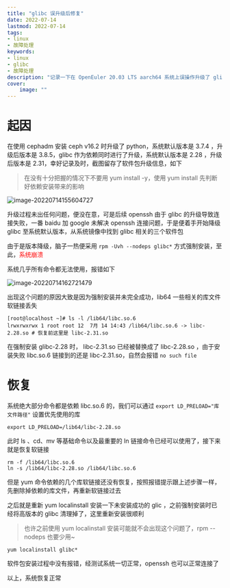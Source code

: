 ```yaml
---
title: "glibc 误升级后修复" 
date: 2022-07-14
lastmod: 2022-07-14
tags: 
- linux
- 故障处理
keywords:
- linux
- glibc
- 故障处理
description: "记录一下在 OpenEuler 20.03 LTS aarch64 系统上误操作升级了 glibc 后紧急修复的步骤" 
cover:
    image: "" 
---
```


# 起因

在使用 cephadm 安装 ceph v16.2 时升级了 python，系统默认版本是 3.7.4 ，升级后版本是 3.8.5，glibc 作为依赖同时进行了升级，系统默认版本是 2.28 ，升级后版本是 2.31，幸好记录及时，截图留存了软件包升级信息，如下

> 在没有十分把握的情况下不要用 yum install -y，使用 yum install 先判断好依赖安装带来的影响

![image-20220714155604727](https://image.lvbibir.cn/blog/image-20220714155604727.png)

升级过程未出任何问题，便没在意，可是后续 openssh 由于 glibc 的升级导致连接失败，一番 baidu 加 google 未解决 openssh 连接问题，于是便着手开始降级 glibc 至系统默认版本，从系统镜像中找到 glibc 相关的三个软件包

由于是版本降级，脑子一热便采用 `rpm -Uvh --nodeps glibc*` 方式强制安装，至此，<font color='red'>系统崩溃</font>

系统几乎所有命令都无法使用，报错如下

![image-20220714162721479](https://image.lvbibir.cn/blog/image-20220714162721479.png)

出现这个问题的原因大致是因为强制安装并未完全成功，lib64 一些相关的库文件软链接丢失

```textile
[root@localhost ~]# ls -l /lib64/libc.so.6
lrwxrwxrwx 1 root root 12  7月 14 14:43 /lib64/libc.so.6 -> libc-2.28.so # 恢复前这里是 libc-2.31.so
```

在强制安装 glibc-2.28 时， libc-2.31.so 已经被替换成了 libc-2.28.so ，由于安装失败 libc.so.6 链接到的还是 libc-2.31.so，自然会报错 `no such file`

# 恢复

系统绝大部分命令都是依赖 libc.so.6 的，我们可以通过 `export LD_PRELOAD="库文件路径"` 设置优先使用的库

```textile
export LD_PRELOAD=/lib64/libc-2.28.so
```

此时 ls 、cd、mv 等基础命令以及最重要的 ln 链接命令已经可以使用了，接下来就是恢复软链接

```textile
rm -f /lib64/libc.so.6
ln -s /lib64/libc-2.28.so /lib64/libc.so.6
```

但是 yum 命令依赖的几个库软链接还没有恢复，按照报错提示跟上述步骤一样，先删除掉依赖的库文件，再重新软链接过去

之后就是重新 yum localinstall 安装一下未安装成功的 glic ，之前强制安装时已经将高版本的 glibc 清理掉了，这里重新安装很顺利

> 也许之前使用 yum localinstall 安装可能就不会出现这个问题了，rpm --nodeps 也要少用~

```textile
yum localinstall glibc*
```

软件包安装过程中没有报错，经测试系统一切正常，openssh 也可以正常连接了

以上，系统恢复正常
